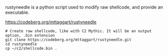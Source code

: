 rustyneedle is a python script used to modify raw shellcode, and provide an executable.

https://codeberg.org/mttaggart/rustyneedle

```
# Create raw shellcode, like with C2 Mythic. It will be an output option, .bin extension
git clone https://codeberg.org/mttaggart/rustyneedle.git
cd rustyneedle
cp ~/c2/shellcode.bin .


```